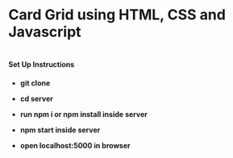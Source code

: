 <h1>Card Grid using HTML, CSS and Javascript<h1/>

<h4>Set Up Instructions<h4/>
  
- git clone <br>
  
- cd server <br>
  
- run npm i or npm install inside server <br>
  
- npm start inside server <br>
  
- open localhost:5000 in browser <br>
